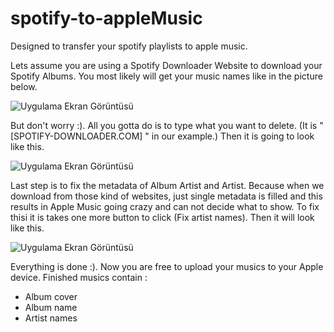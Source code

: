 # spotify-to-appleMusic
Designed to transfer your spotify playlists to apple music.

Lets assume you are using a Spotify Downloader Website to download your Spotify Albums. You most likely will get your music names like in the picture below.

![Uygulama Ekran Görüntüsü](https://i.postimg.cc/76JngdL4/1.png)

But don't worry :). All you gotta do is to type what you want to delete. (It is "[SPOTIFY-DOWNLOADER.COM] " in our example.) Then it is going to look like this.

![Uygulama Ekran Görüntüsü](https://i.postimg.cc/WzMmyZrf/2.png)

Last step is to fix the metadata of Album Artist and Artist. Because when we download from those kind of websites, just single metadata is filled and this results in Apple Music going crazy and can not decide what to show. To fix thisi it is takes one more button to click (Fix artist names). Then it will look like this.

![Uygulama Ekran Görüntüsü](https://i.postimg.cc/Y2gx05Vf/3.png)

Everything is done :). Now you are free to upload your musics to your Apple device. Finished musics contain :
- Album cover
- Album name
- Artist names
